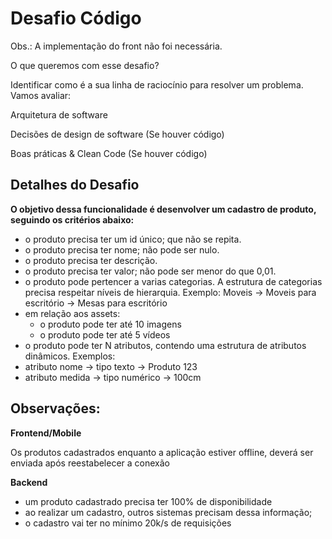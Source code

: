 # Desafio Código
Obs.: A implementação do front não foi necessária.

O que queremos com esse desafio? 

Identificar como é a sua linha de raciocínio para resolver um problema. 
Vamos avaliar: 

Arquitetura de software

Decisões de design de software (Se houver código)

Boas práticas & Clean Code (Se houver código)

## Detalhes do **Desafio**

**O objetivo dessa funcionalidade é desenvolver um cadastro de produto, seguindo os critérios abaixo:**

- o produto precisa ter um id único; que não se repita.
- o produto precisa ter nome; não pode ser nulo.
- o produto precisa ter descrição.
- o produto precisa ter valor; não pode ser menor do que 0,01.
- o produto pode pertencer a varias categorias. A estrutura de categorias precisa respeitar níveis de hierarquia.
Exemplo:
Moveis -> Moveis para escritório -> Mesas para escritório
- em relação aos assets:
    - o produto pode ter até 10 imagens
    - o produto pode ter até 5 vídeos
- o produto pode ter N atributos, contendo uma estrutura de atributos dinâmicos.
Exemplos:
- atributo nome -> tipo texto -> Produto 123
- atributo medida -> tipo numérico -> 100cm

## **Observações:**

**Frontend/Mobile**

Os produtos cadastrados enquanto a aplicação estiver offline, deverá ser enviada após reestabelecer a conexão

**Backend**

- um produto cadastrado precisa ter 100% de disponibilidade
- ao realizar um cadastro, outros sistemas precisam dessa informação;
- o cadastro vai ter no mínimo 20k/s de requisições
